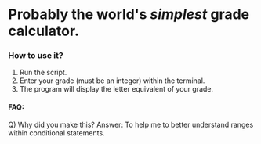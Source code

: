  # Probably the world's _simplest_ grade calculator. 

### How to use it?
1. Run the script.
2. Enter your grade (must be an integer) within the terminal.
3. The program will display the letter equivalent of your grade.


#### FAQ:
Q) Why did you make this?
Answer: To help me to better understand ranges within conditional statements.
